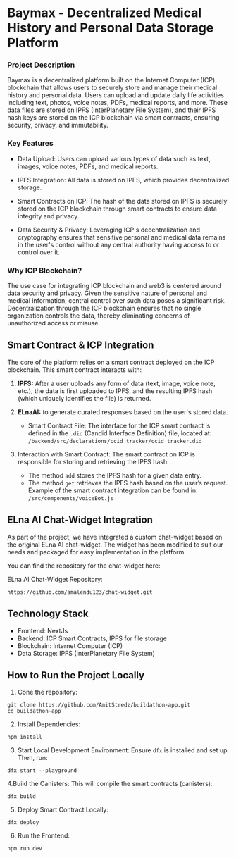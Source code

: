 # Baymax - Decentralized Medical History and Personal Data Storage Platform

### Project Description

Baymax is a decentralized platform built on the Internet Computer (ICP) blockchain that allows users to securely store and manage their medical history and personal data. Users can upload and update daily life activities including text, photos, voice notes, PDFs, medical reports, and more. These data files are stored on IPFS (InterPlanetary File System), and their IPFS hash keys are stored on the ICP blockchain via smart contracts, ensuring security, privacy, and immutability.

### Key Features

- Data Upload: Users can upload various types of data such as text, images, voice notes, PDFs, and medical reports.

* IPFS Integration: All data is stored on IPFS, which provides decentralized storage.

- Smart Contracts on ICP: The hash of the data stored on IPFS is securely stored on the ICP blockchain through smart contracts to ensure data integrity and privacy.

* Data Security & Privacy: Leveraging ICP's decentralization and cryptography ensures that sensitive personal and medical data remains in the user's control without any central authority having access to or control over it.

### Why ICP Blockchain?

The use case for integrating ICP blockchain and web3 is centered around data security and privacy. Given the sensitive nature of personal and medical information, central control over such data poses a significant risk. Decentralization through the ICP blockchain ensures that no single organization controls the data, thereby eliminating concerns of unauthorized access or misuse.

## **Smart Contract & ICP Integration**

The core of the platform relies on a smart contract deployed on the ICP blockchain. This smart contract interacts with:

1. **IPFS:** After a user uploads any form of data (text, image, voice note, etc.), the data is first uploaded to IPFS, and the resulting IPFS hash (which uniquely identifies the file) is returned.

2. **ELnaAI:** to generate curated responses based on the user's stored data.

   - Smart Contract File: The interface for the ICP smart contract is defined in the `.did` (Candid Interface Definition) file, located at:
     `/backend/src/declarations/ccid_tracker/ccid_tracker.did`

3. Interaction with Smart Contract: The smart contract on ICP is responsible for storing and retrieving the IPFS hash:

   - The method `add` stores the IPFS hash for a given data entry.
   - The method `get` retrieves the IPFS hash based on the user’s request.
     Example of the smart contract integration can be found in:
     `/src/components/voiceBot.js`

## **ELna AI Chat-Widget Integration**
As part of the project, we have integrated a custom chat-widget based on the original ELna AI chat-widget. The widget has been modified to suit our needs and packaged for easy implementation in the platform.

You can find the repository for the chat-widget here:

ELna AI Chat-Widget Repository: 
```
https://github.com/amalendu123/chat-widget.git
```


<!-- ## **Deployment on ICP Blockchain**

Baymax is fully deployed on the Internet Computer (ICP) blockchain, enabling it to leverage the decentralization and security features offered by the ICP network. This deployment ensures that the platform is scalable, immutable, and protected from central control.

- Canister ID: The project is hosted on an ICP canister, which handles the smart contract execution.

* ICP Smart Contract: The smart contract stores users’ IPFS hashes, ensuring that the data is only accessible to the owner of the hash and never controlled by a third party.

## **Code Breakdown**

- Frontend Integration: The frontend of this project, built using NextJs, includes a voice recording feature that captures user inputs, uploads the file to IPFS, and interacts with the ICP smart contract to store the IPFS hash. Key files:

  - Voice Recorder Component:
    `/src/components/voiceBot.js`

- Smart Contract (IDL) Definition:
  The `.did` file contains the interface definition for the smart contract interaction.

      - IDL (Candid) File:
          ```backend/src/declarations/ccid_tracker/ccid_tracker.did``` -->

## **Technology Stack**

- Frontend: NextJs
- Backend: ICP Smart Contracts, IPFS for file storage
- Blockchain: Internet Computer (ICP)
- Data Storage: IPFS (InterPlanetary File System)

## **How to Run the Project Locally**

1. Cone the repository:

```
git clone https://github.com/AmitStredz/buildathon-app.git
cd buildathon-app
```

2. Install Dependencies:

```
npm install
```

3. Start Local Development Environment: Ensure `dfx` is installed and set up. Then, run:

```
dfx start --playground
```

4.Build the Canisters: This will compile the smart contracts (canisters):

```
dfx build
```

5. Deploy Smart Contract Locally:

```
dfx deploy
```

6. Run the Frontend:

```
npm run dev
```
